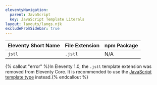 ```yaml
---
eleventyNavigation:
  parent: JavaScript
  key: JavaScript Template Literals
layout: layouts/langs.njk
excludeFromSidebar: true
---
```

| Eleventy Short Name | File Extension | npm Package |
| ------------------- | -------------- | ----------- |
| `jstl`              | `.jstl`        | N/A         |

{% callout "error" %}In Eleventy 1.0, the <code>.jstl</code> template extension was removed from Eleventy Core. It is recommended to use the <a href="/docs/languages/javascript/">JavaScript template type</a> instead.{% endcallout %}
